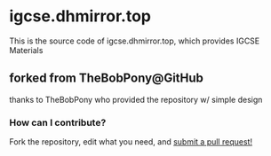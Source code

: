 # igcse.dhmirror.top
This is the source code of igcse.dhmirror.top, which provides IGCSE Materials

## forked from TheBobPony@GitHub
thanks to TheBobPony who provided the repository w/ simple design

### How can I contribute?
Fork the repository, edit what you need, and [submit a pull request!](https://github.com/devdahyuk/igcse-down/pulls)

